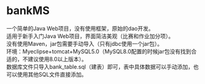# bankMS
一个简单的Java Web项目，没有使用框架，原始的dao开发。<br/>
适用于新手入门Java Web项目，界面简洁美观（比赛和作业加分项）。<br/>
没有使用Maven，jar包需要手动导入（只有jdbc使用一个jar包）。<br/>
环境：Myeclipse+tomcat+MySQL5.0（MySQL8.0配置的时候jar包没有找到合适的，不建议使用8.0以上版本）。<br/>
数据库文件只导入bank_table.sql（建表）即可，表中具体数据可以手动添加，也可以使用其他SQL文件直接添加。
